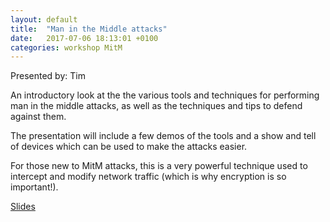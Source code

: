 ```yaml
---
layout: default
title:  "Man in the Middle attacks"
date:   2017-07-06 18:13:01 +0100
categories: workshop MitM 
---
```


Presented by: Tim

An introductory look at the the various tools and techniques for performing man in the middle attacks, as well as the techniques and tips to defend against them.

The presentation will include a few demos of the tools and a show and tell of devices which can be used to make 
the attacks easier.

For those new to MitM attacks, this is a very powerful technique used to intercept and modify network traffic (which is why encryption is so important!).

[Slides](http://blog.manchestergreyhats.co.uk/files/mitm-talk.pdf)
